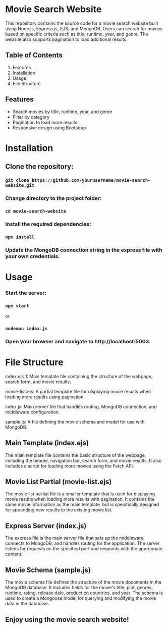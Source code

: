 <h1>Movie Search Website</h1>

<p>This repository contains the source code for a movie search website built using Node.js, Express.js, EJS, and MongoDB. Users can search for movies based on specific criteria such as title, runtime, year, and genre. The website also supports pagination to load additional results.</p>

<h2>Table of Contents</h2>
<ol>
<li>Features</li>
<li>Installation</li>
<li>Usage</li>
<li>File Structure</li>
</ol>
<h2>Features</h2>
<ul>
<li>Search movies by title, runtime, year, and genre</li>
<li>Filter by category</li>
<li>Pagination to load more results</li>
<li>Responsive design using Bootstrap</li>
</ul>

<h1>Installation</h1>

<h2>Clone the repository:</h2>

<h3><code>git clone https://github.com/yourusername/movie-search-website.git</code></h3>

<h3>Change directory to the project folder:</h3>

<h3><code>cd movie-search-website</code></h3>

<h3>Install the required dependencies:</h3>

<h3><code>npm install</code></h3>

<h3>Update the MongoDB connection string in the express file with your own credentials.</h3>

<h1>Usage</h1>

<h3>Start the server:</h3>

<h3><code>npm start</code></h3>
or
<h3><code>nodemon index.js</code></h3>

<h3>Open your browser and navigate to http://localhost:5003.</h3>

<h1>File Structure</h1>

<p>index.ejs 1: Main template file containing the structure of the webpage, search form, and movie results.</p>
<p>movie-list.ejs: A partial template file for displaying movie results when loading more results using pagination.</p>
<p>index.js: Main server file that handles routing, MongoDB connection, and middleware configuration.</p>
<p>sample.js: A file defining the movie schema and model for use with MongoDB.</p>

<h2>Main Template (index.ejs)</h2>
The main template file contains the basic structure of the webpage, including the header, navigation bar, search form, and movie results. It also includes a script for loading more movies using the Fetch API.

<h2>Movie List Partial (movie-list.ejs)</h2>
<p>The movie list partial file is a smaller template that is used for displaying movie results when loading more results with pagination. It contains the same movie information as the main template, but is specifically designed for appending new results to the existing movie list.</p>

<h2>Express Server (index.js)</h2>
<p>The express file is the main server file that sets up the middleware, connects to MongoDB, and handles routing for the application. The server listens for requests on the specified port and responds with the appropriate content.</p>

<h2>Movie Schema (sample.js)</h2>
<p>The movie schema file defines the structure of the movie documents in the MongoDB database. It includes fields for the movie's title, plot, genres, runtime, rating, release date, production countries, and year. The schema is used to create a Mongoose model for querying and modifying the movie data in the database.</p>

<h2>Enjoy using the movie search website!<h2>
